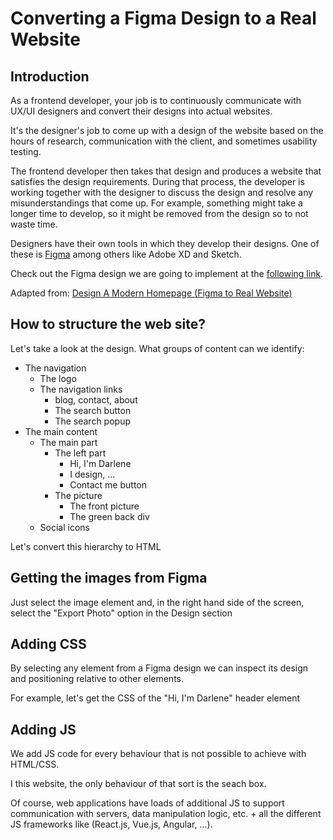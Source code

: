 # Converting a Figma Design to a Real Website

## Introduction

As a frontend developer, your job is to continuously communicate with UX/UI designers and convert their designs into actual websites.

It's the designer's job to come up with a design of the website based on the hours of research, communication with the client, and sometimes usability testing.

The frontend developer then takes that design and produces a website that satisfies the design requirements. During that process, the developer is working together with the designer to discuss the design and resolve any misunderstandings that come up. For example, something might take a longer time to develop, so it might be removed from the design so to not waste time.

Designers have their own tools in which they develop their designs. One of these is [Figma](https://www.figma.com/) among others like Adobe XD and Sketch.

Check out the Figma design we are going to implement at the [following link](https://www.figma.com/file/PXUDi26BTEdlgyE6WrXFJf/Homepage-Tutorial?node-id=0%3A1).

Adapted from: [Design A Modern Homepage (Figma to Real Website)](https://www.youtube.com/playlist?list=PL0-e1OMq5RP4SspVeenLKzldN_IZhZKSy)

## How to structure the web site?

Let's take a look at the design. What groups of content can we identify:

- The navigation
  - The logo
  - The navigation links
    - blog, contact, about
    - The search button
    - The search popup
- The main content
  - The main part
    - The left part
      - Hi, I'm Darlene
      - I design, ...
      - Contact me button
    - The picture
      - The front picture
      - The green back div
  - Social icons

Let's convert this hierarchy to HTML

## Getting the images from Figma

Just select the image element and, in the right hand side of the screen, select the "Export Photo" option in the Design section

## Adding CSS

By selecting any element from a Figma design we can inspect its design and positioning relative to other elements.

For example, let's get the CSS of the "Hi, I'm Darlene" header element

## Adding JS

We add JS code for every behaviour that is not possible to achieve with HTML/CSS.

I this website, the only behaviour of that sort is the seach box.

Of course, web applications have loads of additional JS to support communication with servers, data manipulation logic, etc. + all the different JS frameworks like (React.js, Vue.js, Angular, ...).
